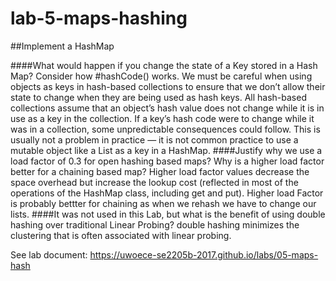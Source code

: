 # lab-5-maps-hashing

##Implement a HashMap

####What would happen if you change the state of a Key stored in a Hash Map? Consider how #hashCode() works.
We must be careful when using objects as keys in hash-based collections to ensure that we don’t allow their state to change when 
they are being used as hash keys. All hash-based collections assume that an object’s hash value does not change while it is in 
use as a key in the collection. If a key’s hash code were to change while it was in a collection, some unpredictable consequences
could follow. This is usually not a problem in practice — it is not common practice to use a mutable 
object like a List as a key in a HashMap.
####Justify why we use a load factor of 0.3 for open hashing based maps? Why is a higher load factor better for a chaining based map?
Higher  load factor values decrease the space overhead but increase the lookup cost (reflected in most of the operations of the 
HashMap class, including get and put). Higher load Factor is probably bettter for chaining as when we rehash we have to change our lists.
####It was not used in this Lab, but what is the benefit of using double hashing over traditional Linear Probing?
double hashing minimizes the clustering that is often associated with linear probing.

See lab document: https://uwoece-se2205b-2017.github.io/labs/05-maps-hash
